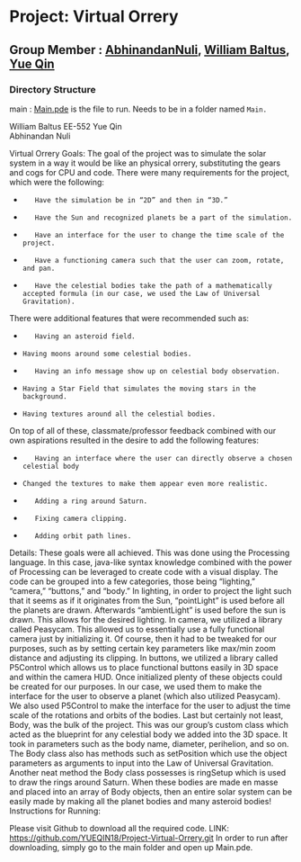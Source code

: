 
# **Project: Virtual Orrery**

## Group Member : [AbhinandanNuli](https://github.com/AbhinandanNuli), [William Baltus](https://github.com/WilliamBaltus), [Yue Qin](https://github.com/YUEQIN18)

### Directory Structure


main   : [Main.pde](https://github.com/YUEQIN18/Project-Virtual-Orrery/tree/master/main/Main.pde) is the file to run. Needs to be in a folder named `Main.` 


William Baltus                              	                                                        	        	EE-552
Yue Qin      	
Abhinandan Nuli
 
Virtual Orrery
Goals:
        	The goal of the project was to simulate the solar system in a way it would be like an physical orrery, substituting the gears and cogs for CPU and code. There were many requirements for the project, which were the following:
-        Have the simulation be in “2D” and then in “3D.”
-        Have the Sun and recognized planets be a part of the simulation.
-        Have an interface for the user to change the time scale of the project.
-        Have a functioning camera such that the user can zoom, rotate, and pan.
-        Have the celestial bodies take the path of a mathematically accepted formula (in our case, we used the Law of Universal Gravitation).
There were additional features that were recommended such as:
-        Having an asteroid field.

-     Having moons around some celestial bodies. 
-        Having an info message show up on celestial body observation.
-     Having a Star Field that simulates the moving stars in the background.
-     Having textures around all the celestial bodies.
On top of all of these, classmate/professor feedback combined with our own aspirations resulted in the desire to add the following features:
-        Having an interface where the user can directly observe a chosen celestial body
-     Changed the textures to make them appear even more realistic.
-        Adding a ring around Saturn.       	
-        Fixing camera clipping.
-        Adding orbit path lines.
 
Details:
These goals were all achieved. This was done using the Processing language. In this case, java-like syntax knowledge combined with the power of Processing can be leveraged to create code with a visual display. The code can be grouped into a few categories, those being “lighting,” “camera,” “buttons,” and “body.”
In lighting, in order to project the light such that it seems as if it originates from the Sun, “pointLight” is used before all the planets are drawn. Afterwards “ambientLight” is used before the sun is drawn. This allows for the desired lighting.
In camera, we utilized a library called Peasycam. This allowed us to essentially use a fully functional camera just by initializing it. Of course, then it had to be tweaked for our purposes, such as by setting certain key parameters like max/min zoom distance and adjusting its clipping.
In buttons, we utilized a library called P5Control which allows us to place functional buttons easily in 3D space and within the camera HUD. Once initialized plenty of these objects could be created for our purposes. In our case, we used them to make the interface for the user to observe a planet (which also utilized Peasycam). We also used P5Control to make the interface for the user to adjust the time scale of the rotations and orbits of the bodies.
Last but certainly not least, Body, was the bulk of the project. This was our group’s custom class which acted as the blueprint for any celestial body we added into the 3D space. It took in parameters such as the body name, diameter, perihelion, and so on. The Body class also has methods such as setPosition which use the object parameters as arguments to input into the Law of Universal Gravitation. Another neat method the Body class possesses is ringSetup which is used to draw the rings around Saturn. When these bodies are made en masse and placed into an array of Body objects, then an entire solar system can be easily made by making all the planet bodies and many asteroid bodies!
Instructions for Running:
 
Please visit Github to download all the required code.
LINK: https://github.com/YUEQIN18/Project-Virtual-Orrery.git
In order to run after downloading, simply go to the main folder and open up Main.pde.








